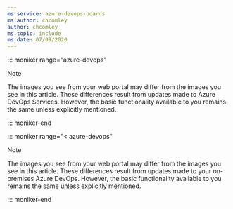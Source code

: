 ```yaml
---
ms.service: azure-devops-boards
ms.author: chcomley
author: chcomley
ms.topic: include
ms.date: 07/09/2020
---
```


<a id="image-diff"></a>  



::: moniker range="azure-devops"

> [!NOTE]    
> The images you see from your web portal may differ from the images you see in this article. These differences result from updates made to Azure DevOps Services. However, the basic functionality available to you remains the same unless explicitly mentioned. 

::: moniker-end

::: moniker range="< azure-devops"

> [!NOTE]    
> The images you see from your web portal may differ from the images you see in this article. These differences result from updates made to your on-premises Azure DevOps. However, the basic functionality available to you remains the same unless explicitly mentioned. 

::: moniker-end

